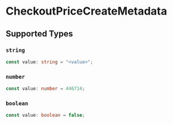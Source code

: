 # CheckoutPriceCreateMetadata


## Supported Types

### `string`

```typescript
const value: string = "<value>";
```

### `number`

```typescript
const value: number = 446714;
```

### `boolean`

```typescript
const value: boolean = false;
```

